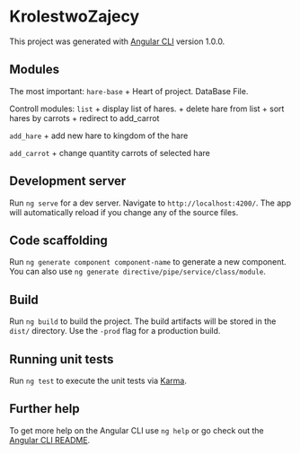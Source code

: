# KrolestwoZajecy

This project was generated with [Angular CLI](https://github.com/angular/angular-cli) version 1.0.0.

## Modules
The most important:
    `hare-base` + Heart of project. DataBase File.

Controll modules:
`list` 
    + display list of hares. 
    + delete hare from list
    + sort hares by carrots 
    + redirect to add_carrot

`add_hare`
     + add new hare to kingdom of the hare
        
 `add_carrot`
    + change quantity carrots  of selected hare
    
## Development server

Run `ng serve` for a dev server. Navigate to `http://localhost:4200/`. The app will automatically reload if you change any of the source files.

## Code scaffolding

Run `ng generate component component-name` to generate a new component. You can also use `ng generate directive/pipe/service/class/module`.

## Build

Run `ng build` to build the project. The build artifacts will be stored in the `dist/` directory. Use the `-prod` flag for a production build.

## Running unit tests

Run `ng test` to execute the unit tests via [Karma](https://karma-runner.github.io).

## Further help

To get more help on the Angular CLI use `ng help` or go check out the [Angular CLI README](https://github.com/angular/angular-cli/blob/master/README.md).
